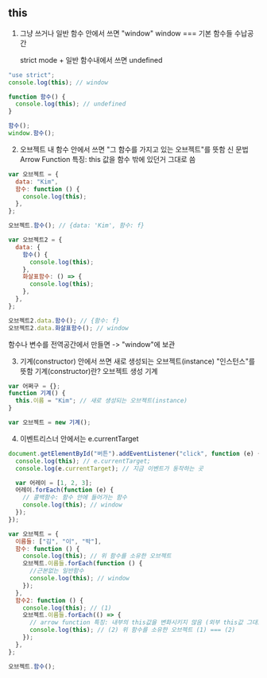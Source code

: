 ## this

1. 그냥 쓰거나 일반 함수 안에서 쓰면 "window"
   window === 기본 함수들 수납공간

   strict mode + 일반 함수내에서 쓰면 undefined

```javascript
"use strict";
console.log(this); // window

function 함수() {
  console.log(this); // undefined
}

함수();
window.함수();
```

2. 오브젝트 내 함수 안에서 쓰면 "그 함수를 가지고 있는 오브젝트"를 뜻함
   신 문법 Arrow Function 특징: this 값을 함수 밖에 있던거 그대로 씀

```javascript
var 오브젝트 = {
  data: "Kim",
  함수: function () {
    console.log(this);
  },
};

오브젝트.함수(); // {data: 'Kim', 함수: f}

var 오브젝트2 = {
  data: {
    함수() {
      console.log(this);
    },
    화살표함수: () => {
      console.log(this);
    },
  },
};

오브젝트2.data.함수(); // {함수: f}
오브젝트2.data.화살표함수(); // window
```

함수나 변수를 전역공간에서 만들면 -> "window"에 보관

3. 기계(constructor) 안에서 쓰면 새로 생성되는 오브젝트(instance) "인스턴스"를 뜻함
   기계(constructor)란? 오브젝트 생성 기계

```javascript
var 어쩌구 = {};
function 기계() {
  this.이름 = "Kim"; // 새로 생성되는 오브젝트(instance)
}

var 오브젝트 = new 기계();
```

4. 이벤트리스너 안에서는 e.currentTarget

```javascript
document.getElementById("버튼").addEventListener("click", function (e) {
  console.log(this); // e.currentTarget;
  console.log(e.currentTarget); // 지금 이벤트가 동작하는 곳

  var 어레이 = [1, 2, 3];
  어레이.forEach(function (e) {
    // 콜백함수: 함수 안에 들어가는 함수
    console.log(this); // window
  });
});
```

```javascript
var 오브젝트 = {
  이름들: ["김", "이", "박"],
  함수: function () {
    console.log(this); // 위 함수를 소유한 오브젝트
    오브젝트.이름들.forEach(function () {
      //근본없는 일반함수
      console.log(this); // window
    });
  },
  함수2: function () {
    console.log(this); // (1)
    오브젝트.이름들.forEach(() => {
      // arrow function 특징: 내부의 this값을 변화시키지 않음 (외부 this값 그대로 재사용가능)
      console.log(this); // (2) 위 함수를 소유한 오브젝트 (1) === (2)
    });
  },
};

오브젝트.함수();
```
